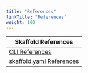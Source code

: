 ```yaml
---
title: "References"
linkTitle: "References"
weight: 100
---
```


| Skaffold References  |
|----------|
| [CLI References](/docs/references/cli) |
| [skaffold.yaml References](https://github.com/GoogleContainerTools/skaffold/blob/master/examples/annotated-skaffold.yaml) |

